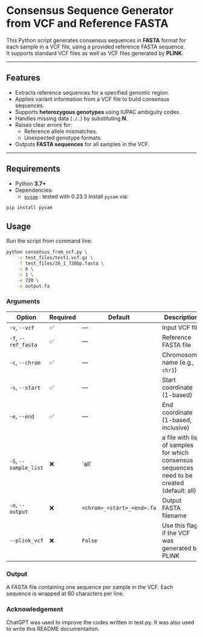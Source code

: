 # Consensus Sequence Generator from VCF and Reference FASTA

This Python script generates consensus sequences in **FASTA** format for each sample in a VCF file, using a provided reference FASTA sequence.  
It supports standard VCF files as well as VCF files generated by **PLINK**.

---

## Features

- Extracts reference sequences for a specified genomic region.
- Applies variant information from a VCF file to build consensus sequences.
- Supports **heterozygous genotypes** using IUPAC ambiguity codes.
- Handles missing data (`./.`) by substituting **N**.
- Raises clear errors for:
  - Reference allele mismatches.
  - Unexpected genotype formats.
- Outputs **FASTA sequences** for all samples in the VCF.

---

## Requirements

- Python **3.7+**
- Dependencies:
  - [`pysam`](https://pysam.readthedocs.io/en/latest/) : tested with 0.23.3
Install `pysam` via:
```bash
pip install pysam
```
## Usage
Run the script from command line:
```bash
python consensus_from_vcf.py \
    -v test_files/test1.vcf.gz \
    -f test_files/26_1_720bp.fasta \
    -c 6 \
    -s 1 \
    -e 720 \
    -o output.fa
```
### Arguments

| Option | Required | Default | Description |
|--------|----------|---------|-------------|
| `-v`, `--vcf` | ✅ | — | Input VCF file |
| `-f`, `--ref_fasta` | ✅ | — | Reference FASTA file |
| `-c`, `--chrom` | ✅ | — | Chromosome name (e.g., `chr1`) |
| `-s`, `--start` | ✅ | — | Start coordinate (1-based) |
| `-e`, `--end` | ✅ | — | End coordinate (1-based, inclusive) |
| `-S`, `--sample_list` | ❌ | ´all´  | a file with list of samples for which consensus sequences need to be created (default: all)
| `-o`, `--output` | ❌ | `<chrom>_<start>_<end>.fa` | Output FASTA filename |
| `--plink_vcf` | ❌ | `False` | Use this flag if the VCF was generated by PLINK |

### Output
A FASTA file containing one sequence per sample in the VCF. 
Each sequence is wrapped at 60 characters per line.

### Acknowledgement
ChatGPT was used to improve the codes written in test.py. It was also used to write this README documentaiton. 
